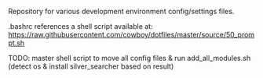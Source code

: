 Repository for various development environment config/settings files.

.bashrc references a shell script available at: https://raw.githubusercontent.com/cowboy/dotfiles/master/source/50_prompt.sh

TODO: master shell script to move all config files & run add_all_modules.sh (detect os & install silver_searcher based on result)
